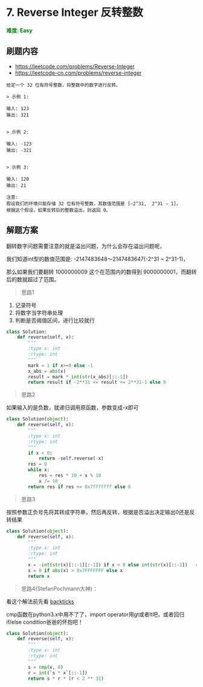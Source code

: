 # 7. Reverse Integer 反转整数

**<font color=green>难度: Easy</font>**

## 刷题内容

* https://leetcode.com/problems/Reverse-Integer
* https://leetcode-cn.com/problems/reverse-integer

```
给定一个 32 位有符号整数，将整数中的数字进行反转。

> 示例 1:

输入: 123
输出: 321


> 示例 2:

输入: -123
输出: -321


> 示例 3:

输入: 120
输出: 21

注意:
假设我们的环境只能存储 32 位有符号整数，其数值范围是 [−2^31,  2^31 − 1]。
根据这个假设，如果反转后的整数溢出，则返回 0。
```

## 解题方案

翻转数字问题需要注意的就是溢出问题，为什么会存在溢出问题呢，

我们知道int型的数值范围是: -2147483648～2147483647(-2^31 ~ 2^31-1)， 

那么如果我们要翻转 1000000009 这个在范围内的数得到 9000000001，而翻转后的数就超过了范围。

> 思路1

1. 记录符号
2. 将数字当字符串处理
3. 判断是否阈值区间，进行比较就行

```python
class Solution:
    def reverse(self, x):
        """
        :type x: int
        :rtype: int
        """
        mark = 1 if x>=0 else -1
        x_abs = abs(x)
        result = mark * int(str(x_abs)[::-1])
        return result if -2**31 <= result <= 2**31-1 else 0
```

> 思路2

如果输入的是负数，就递归调用原函数，参数变成-x即可

```python
class Solution(object):
    def reverse(self, x):
        """
        :type x: int
        :rtype: int
        """
        if x < 0:
            return -self.reverse(-x)
        res = 0
        while x:
            res = res * 10 + x % 10
            x /= 10
        return res if res <= 0x7fffffff else 0
```

> 思路3

按照参数正负号先将其转成字符串，然后再反转，根据是否溢出决定输出0还是反转结果

```python
class Solution(object):
    def reverse(self, x):
        """
        :type x: int
        :rtype: int
        """    
        x = -int(str(x)[::-1][:-1]) if x < 0 else int(str(x)[::-1])   # [:-1]相当于把负号去掉
        x = 0 if abs(x) > 0x7FFFFFFF else x
        return x
```

> 思路4(StefanPochmann大神)：

看这个解法前先看 [backticks](https://docs.python.org/2.7/reference/expressions.html#string-conversions)

cmp函数在python3.x中用不了了，import operator用gt或者lt吧，或者回归if/else condition爸爸的怀抱吧！

```python
class Solution(object):
    def reverse(self, x):
        """
        :type x: int
        :rtype: int
        """
        s = cmp(x, 0)
        r = int(`s * x`[::-1])
        return s * r * (r < 2 ** 31)
```

